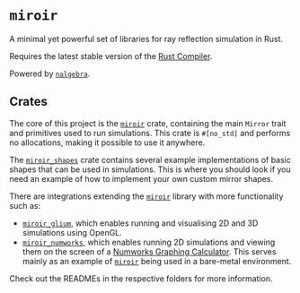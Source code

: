 # `miroir`

A minimal yet powerful set of libraries for ray reflection simulation in Rust.

Requires the latest stable version of the [Rust Compiler](https://www.rust-lang.org/tools/install).

Powered by [`nalgebra`](https://nalgebra.org/).

## Crates

The core of this project is the [`miroir`](miroir_core) crate, containing the main `Mirror` trait and primitives used to run simulations. This crate is `#[no_std]` and performs no allocations, making it possible to use it anywhere.

The [`miroir_shapes`](miroir_shapes) crate contains several example implementations of basic shapes that can be used in simulations. This is where you should look if you need an example of how to implement your own custom mirror shapes.

There are integrations extending the [`miroir`](miroir_core) library with more functionality such as:

- [`miroir_glium`](miroir_glium), which enables running and visualising 2D and 3D simulations using OpenGL.
- [`miroir_numworks`](miroir_numworks), which enables running 2D simulations and viewing them on the screen of a [Numworks Graphing Calculator](https://www.numworks.com/). This serves mainly as an example of [`miroir`](miroir_core) being used in a bare-metal environment.

Check out the READMEs in the respective folders for more information.
